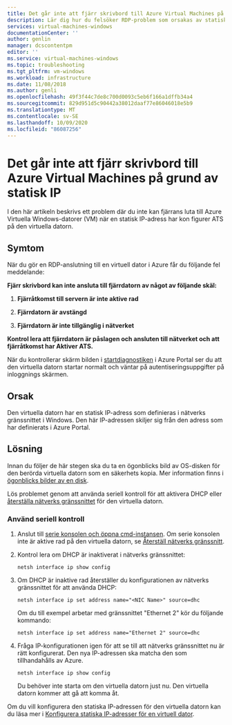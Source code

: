 ```yaml
---
title: Det går inte att fjärr skrivbord till Azure Virtual Machines på grund av statisk IP | Microsoft Docs
description: Lär dig hur du felsöker RDP-problem som orsakas av statisk IP i Microsoft Azure. | Microsoft Docs
services: virtual-machines-windows
documentationCenter: ''
author: genlin
manager: dcscontentpm
editor: ''
ms.service: virtual-machines-windows
ms.topic: troubleshooting
ms.tgt_pltfrm: vm-windows
ms.workload: infrastructure
ms.date: 11/08/2018
ms.author: genli
ms.openlocfilehash: 49f3f44c7de8c700d0093c5eb6f166a1dffb34a4
ms.sourcegitcommit: 829d951d5c90442a38012daaf77e86046018e5b9
ms.translationtype: MT
ms.contentlocale: sv-SE
ms.lasthandoff: 10/09/2020
ms.locfileid: "86087256"
---
```

#  <a name="cannot-remote-desktop-to-azure-virtual-machines-because-of-static-ip"></a>Det går inte att fjärr skrivbord till Azure Virtual Machines på grund av statisk IP

I den här artikeln beskrivs ett problem där du inte kan fjärrans luta till Azure Virtuella Windows-datorer (VM) när en statisk IP-adress har kon figurer ATS på den virtuella datorn.


## <a name="symptoms"></a>Symtom

När du gör en RDP-anslutning till en virtuell dator i Azure får du följande fel meddelande:

**Fjärr skrivbord kan inte ansluta till fjärrdatorn av något av följande skäl:**

1. **Fjärråtkomst till servern är inte aktive rad**

2. **Fjärrdatorn är avstängd**

3. **Fjärrdatorn är inte tillgänglig i nätverket**

**Kontrol lera att fjärrdatorn är påslagen och ansluten till nätverket och att fjärråtkomst har Aktiver ATS.**

När du kontrollerar skärm bilden i [startdiagnostiken](../troubleshooting/boot-diagnostics.md) i Azure Portal ser du att den virtuella datorn startar normalt och väntar på autentiseringsuppgifter på inloggnings skärmen.

## <a name="cause"></a>Orsak

Den virtuella datorn har en statisk IP-adress som definieras i nätverks gränssnittet i Windows. Den här IP-adressen skiljer sig från den adress som har definierats i Azure Portal.

## <a name="solution"></a>Lösning

Innan du följer de här stegen ska du ta en ögonblicks bild av OS-disken för den berörda virtuella datorn som en säkerhets kopia. Mer information finns i [ögonblicks bilder av en disk](../windows/snapshot-copy-managed-disk.md).

Lös problemet genom att använda seriell kontroll för att aktivera DHCP eller [återställa nätverks gränssnittet](reset-network-interface.md) för den virtuella datorn.

### <a name="use-serial-control"></a>Använd seriell kontroll

1. Anslut till [serie konsolen och öppna cmd-instansen](./serial-console-windows.md#use-cmd-or-powershell-in-serial-console
). Om serie konsolen inte är aktive rad på den virtuella datorn, se [Återställ nätverks gränssnitt](reset-network-interface.md).
2. Kontrol lera om DHCP är inaktiverat i nätverks gränssnittet:

    ```console
    netsh interface ip show config
    ```

3. Om DHCP är inaktive rad återställer du konfigurationen av nätverks gränssnittet för att använda DHCP:

    ```console
    netsh interface ip set address name="<NIC Name>" source=dhc
    ```

    Om du till exempel arbetar med gränssnittet "Ethernet 2" kör du följande kommando:

    ```console
    netsh interface ip set address name="Ethernet 2" source=dhc
    ```

4. Fråga IP-konfigurationen igen för att se till att nätverks gränssnittet nu är rätt konfigurerat. Den nya IP-adressen ska matcha den som tillhandahålls av Azure.

    ```console
    netsh interface ip show config
    ```

    Du behöver inte starta om den virtuella datorn just nu. Den virtuella datorn kommer att gå att komma åt.

Om du vill konfigurera den statiska IP-adressen för den virtuella datorn kan du läsa mer i [Konfigurera statiska IP-adresser för en virtuell dator](../../virtual-network/virtual-networks-static-private-ip-arm-pportal.md).